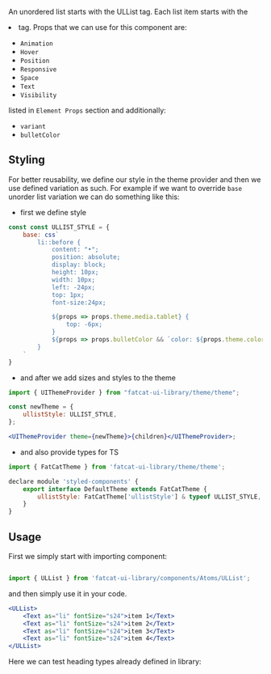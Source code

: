 An unordered list starts with the ULList tag. Each list item starts with the <li> tag. Props that we can use for this component are:

- `Animation`
- `Hover`
- `Position`
- `Responsive`
- `Space`
- `Text`
- `Visibility`

listed in `Element Props` section and additionally:

- `variant`
- `bulletColor`

## Styling

For better reusability, we define our style in the theme provider and then we use defined variation as such. For example if we want to override `base` unorder list variation we can do something like this:

-   first we define style

```jsx
const const ULLIST_STYLE = {
	base: css`
		li::before {
			content: "•";
			position: absolute;
			display: block;
			height: 10px;
			width: 10px;
			left: -24px;
			top: 1px;
			font-size:24px;

			${props => props.theme.media.tablet} {
				top: -6px;
			}
			${props => props.bulletColor && `color: ${props.theme.color[props.bulletColor]}`}
		}
	`
}
```

-   and after we add sizes and styles to the theme

```jsx
import { UIThemeProvider } from "fatcat-ui-library/theme/theme";

const newTheme = {
	ullistStyle: ULLIST_STYLE,
};

<UIThemeProvider theme={newTheme}>{children}</UIThemeProvider>;
```

-   and also provide types for TS

```jsx
import { FatCatTheme } from 'fatcat-ui-library/theme/theme';

declare module 'styled-components' {
	export interface DefaultTheme extends FatCatTheme {
		ullistStyle: FatCatTheme['ullistStyle'] & typeof ULLIST_STYLE,
	}
}
```

## Usage

First we simply start with importing component:

```jsx

import { ULList } from 'fatcat-ui-library/components/Atoms/ULList';

```

and then simply use it in your code.

```jsx
<ULList>
	<Text as="li" fontSize="s24">item 1</Text>
	<Text as="li" fontSize="s24">item 2</Text>
	<Text as="li" fontSize="s24">item 3</Text>
	<Text as="li" fontSize="s24">item 4</Text>
</ULList>
```

Here we can test heading types already defined in library:
